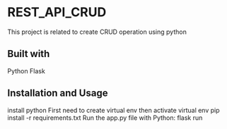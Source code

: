 # REST_API_CRUD
This project is related to create CRUD operation using python

## Built with
Python
Flask

## Installation and Usage
install python
First need to create virtual env then activate virtual env
pip install -r requirements.txt
Run the app.py file with Python: flask run



